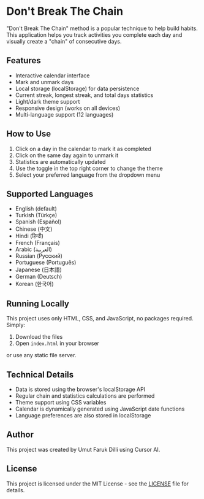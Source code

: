 # Don't Break The Chain

"Don't Break The Chain" method is a popular technique to help build habits. This application helps you track activities you complete each day and visually create a "chain" of consecutive days.

## Features

- Interactive calendar interface
- Mark and unmark days
- Local storage (localStorage) for data persistence
- Current streak, longest streak, and total days statistics
- Light/dark theme support
- Responsive design (works on all devices)
- Multi-language support (12 languages)

## How to Use

1. Click on a day in the calendar to mark it as completed
2. Click on the same day again to unmark it
3. Statistics are automatically updated
4. Use the toggle in the top right corner to change the theme
5. Select your preferred language from the dropdown menu

## Supported Languages

- English (default)
- Turkish (Türkçe)
- Spanish (Español)
- Chinese (中文)
- Hindi (हिन्दी)
- French (Français)
- Arabic (العربية)
- Russian (Русский)
- Portuguese (Português)
- Japanese (日本語)
- German (Deutsch)
- Korean (한국어)

## Running Locally

This project uses only HTML, CSS, and JavaScript, no packages required. Simply:

1. Download the files
2. Open `index.html` in your browser

or use any static file server.

## Technical Details

- Data is stored using the browser's localStorage API
- Regular chain and statistics calculations are performed
- Theme support using CSS variables
- Calendar is dynamically generated using JavaScript date functions
- Language preferences are also stored in localStorage 

## Author

This project was created by Umut Faruk Dilli using Cursor AI.

## License

This project is licensed under the MIT License - see the [LICENSE](LICENSE) file for details. 
